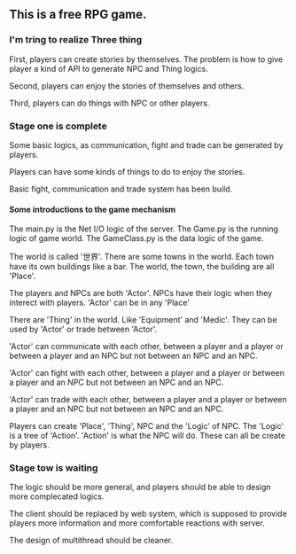 ## This is a free RPG game.

### I'm tring to realize Three thing

First, players can create stories by themselves. The problem is how to give player a kind of API to generate NPC and Thing logics.

Second, players can enjoy the stories of themselves and others.

Third, players can do things with NPC or other players.

### Stage one is complete

Some basic logics, as communication, fight and trade can be generated by players.

Players can have some kinds of things to do to enjoy the stories.

Basic fight, communication and trade system has been build.

#### Some introductions to the game mechanism

The main.py is the Net I/O logic of the server.
The Game.py is the running logic of game world.
The GameClass.py is the data logic of the game.

The world is called '世界'. There are some towns in the world. Each town have its own buildings like a bar. The world, the town, the building are all 'Place'.

The players and NPCs are both 'Actor'. NPCs have their logic when they interect with players. 'Actor' can be in any 'Place'

There are 'Thing' in the world. Like 'Equipment' and 'Medic'. They can be used by 'Actor' or trade between 'Actor'.

'Actor' can communicate with each other, between a player and a player or between a player and an NPC but not between an NPC and an NPC.

'Actor' can fight with each other, between a player and a player or between a player and an NPC but not between an NPC and an NPC.

'Actor' can trade with each other, between a player and a player or between a player and an NPC but not between an NPC and an NPC.

Players can create 'Place', 'Thing', NPC and the 'Logic' of NPC. The 'Logic' is a tree of 'Action'. 'Action' is what the NPC will do. These can all be create by players. 

### Stage tow is waiting

The logic should be more general, and players should be able to design more complecated logics.

The client should be replaced by web system, which is supposed to provide players more information and more comfortable reactions with server.

The design of multithread should be cleaner.

